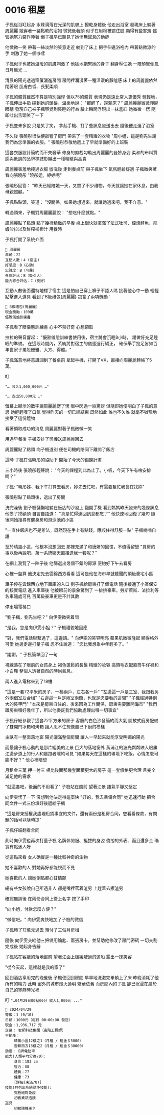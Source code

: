 # 0016 租屋

子楓從浴缸起身
水珠滴落在光潔的肌膚上
擦乾身體後
他走出浴室
發現床上躺著周麗麗
她穿著一襲鬆軟的浴袍
微微低著頭
似乎在用棉被遮住臉
顯得有些害羞
儘管她努力裝作睡著
但子楓早已聽見了她悄無聲息的動靜

他微微一笑
帶著一絲淡然的笑意走近
躺到了床上
把手伸進浴袍內
帶著點微涼的手
刺激了她一個哆嗦

子楓似乎也被她溫暖的肌膚刺激了
他猛地抱緊她的身子
翻身壓住她
一陣顛鸞倒鳳日月無光 …

清晨的陽光透過窗簾灑進房間
房間裡瀰漫著一種溫暖的靜謐感
床上的周麗麗依然閉著眼
肌膚白皙、長髮柔順

子楓的體質雖然不算是特別強悍
但以75的體質
表現仍是遠比常人更優秀
輕輕地，子楓伸出手指
碰到她的頭髮，溫柔地說：
"都醒了，還賴床？"
周麗麗麗微微睜開眼睛
發現自己被子楓察覺到裝睡的行為
臉上瞬間浮現出一抹羞紅
她微微一愣
隨即吐出舌頭笑了一下

子楓並未多說
只是笑了笑，
拿起手機、打了些訊息發送出去
隨後便走進了浴室

不久後
張曉彤很快便敲響了房門
帶來了一套精緻的衣物
"周小姐，這是劉先生請我們為您準備的衣服。"
張曉彤恭敬地遞上了早就準備好的上班裝

這套衣服設計簡約而不失奢華
修身的剪裁勾勒出周麗麗的曼妙身姿
柔和的布料質感與低調的品牌標誌彰顯出一種精緻與高貴

周麗麗害羞地接過衣服
盥洗後
走到餐桌前
與子楓坐下
氣氛輕鬆舒適
子楓微笑著看向張曉彤
"曉彤姐，婷婷呢"

張曉彤回答：
"昨天已經陪她一天，又買了不少禮物，今天就讓她在家休息，由我母親照顧。"

子楓點點頭，笑道：
"沒關係，如果她想過來，就讓她過來吧，我不介意。"

轉過頭來，子楓對周麗麗麗說：
"想吃什麼就點。"

周麗麗點了點頭
點了幾樣精緻的早餐
桌上很快就擺滿了法式吐司、煙燻鮭魚、龍蝦沙拉以及鮮榨柳橙汁
用餐時

子楓打開了系統介面

```
📰 周麗麗
年齡：22
互動人數：4 (宿主)
好感度：B（心動）
忠誠度：B（可靠）
外貌評比：B（吸引人）
能力綜合評估：C（良好）
```

互動人數後面還特地標了宿主
這是怕自己穿上褲子不認人嗎
接著他心中一動
輕輕點擊進入道具
看到了B級禮包(周麗麗)
包含了兩項獎勵：

```
🎁 B級禮包(周麗麗)
現金獎勵：100萬
優雅儀態訓練書
```

子楓看了眼儀態訓練書
心中不禁好奇
心想領取

拉拉的聲音響起：
"優雅儀態訓練書使用後，宿主將會沉睡8小時，
請做好充足睡眠的準備。
在這段時間內，系統將對宿主的儀態進行矯正，
確保舉手投足皆如百年世家子弟般優雅、大方、得體。"

子楓滿意地將意識回到了餐桌前
拿起手機，打開了VX，直接向周麗麗轉帳了5萬。

叮

`"… 收入1,000,000元 …"`

`"… 支出50,000元 …"`

螢幕上顯示的數字讓周麗麗愣了愣
眼中閃過一絲驚訝
但隨即她便明白了子楓的意思
她輕輕嘆了口氣
覺得昨天的一切已經結束
既然如此
誰也不欠誰
就毫不猶豫地接受了這份禮物

看著領取成功的消息
周麗麗對著子楓微微一笑

用過早餐後
子楓安排了司機送周麗麗回去

周麗麗點了點頭
向子楓道別
便在司機的陪同下離開了飯店

這時
子楓在張曉彤的協助下
開始了今天的鍛鍊計畫

三小時後
張曉彤輕聲說：
"今天的課程到此為止了。小楓，今天下午有啥安排嗎？"

子楓:
"曉彤姊、我下午打算去看房，妳先去忙吧，有需要幫忙我會在找妳"

張曉彤點了點頭後，退出了房間

洗完澡後
劉子楓慵懶地躺在飯店的沙發上
翻開手機
看到媽媽昨天發來的幾條訊息
他摸了摸額頭
自言自語道：
"真是忙得連回訊息都忘了"
他快速地回復了幾句
隨後開始搜尋有健身房和游泳池的小區

"一直住飯店也不是辦法，既然現在手上有點錢，應該住得舒服一點"
子楓喃喃自語

至於晴嵐小區，他根本沒想回去
那裡充滿了和唐妍的回憶，不值得留戀
"買房的事以後再說吧，萬一系統哪天直接送我一套呢？"

在網上瀏覽了一陣子後
他篩選出幾個不錯的房源
便約好下午去看房

心裡一盤算
他決定先去雲錦西方看看
這可是他在海市早就聽聞的頂級豪宅小區

車子停在雲錦西方地下車庫的入口
劉子楓給房東打了個電話
隨後接通了小區保安的核實電話
進入車庫後
他被眼前的景象驚到了
一排排豪車，勞斯萊斯、法拉利等名車隨處可見
百萬級豪車更是不計其數

停車場電梯口

"劉子楓，劉先生吧？"
向伊雯微笑着問

"是我。您是向伊雯小姐？"
子楓禮貌地回應

"對，我們電話聯繫過了，這邊請。"
向伊雯的笑容明亮
蘋果肌微微隆起
顯得格外可愛
她邊走邊打量子楓
忍不住說道：
"您比我想象中年輕多了。"

"謝謝。"
子楓簡單回了一句

視線落在了眼前的女孩身上
褐色蓬鬆的長髮
精緻的妝容
高領毛衣配直筒牛仔褲和小白鞋
整個人透著自然的時尚氣息。

兩人進入電梯來到了18樓

"這是一套72平米的房子、一梯兩戶，左右各一戶"
"左邊這一戶是三室、我跟我另外兩個室友合租"
"右邊這一戶是兩室兩衛，也就是您要看的這間"
"子楓經過特别大的裝甲門"
"本來是房東自住的，後來因為工作關係，房東需要離開海市"
"我們跟房東租好幾年了，所以他委託我們協助處理出租一切事宜"

子楓仔細參觀了這套72平方米的房子
客廳的白色沙發簡約而大氣
開放式廚房配備了雙開門冰箱和烤箱
讓人忍不住想像自己下廚的模樣

主臥有一整面落地窗
陽光灑滿整個房間
讓人一早起來就能享受明媚的陽光

而最讓子楓心動的是那片絕美的江景
巨大的落地窗外
黃浦江的波光粼粼映入眼簾
江邊步道上的行人和晨跑者隱約可見
"如果每天在這樣的環境下吃飯，心情怎麼可能不好？"
他心裡暗想

月租金三萬
押一付三
相比後面那幾套面積更大的房子
這一套價格更合理
且完全滿足他的需求

"就這套吧，後面的不用看了"
子楓站在窗前
望著江景
語氣平靜又堅定

向伊雯愣了一下
沒想到他決定得這麼快
"好的，我去準備合同"
她迅速行動
把合同文件一式三份填好後遞給子楓

"這是房東授權我處理租賃事宜的文件，還有兩份是租房合同，您看看條款，有問題的話可以隨時提"

子楓仔細翻看合同

此時向伊雯也再次打量子楓
名牌休閒服、挺拔的身姿
俊朗的外表、而且還多金
确實有點迷人呀

從這點來看
女人确實是一種比較神奇的生物

她不喜歡的人
對她再好都能視而不見

她喜歡的人
讓她倒貼都心甘情願

總有些女孩說自己所遇非人
卻是嘴裡罵着渣男
上趕着去撩渣男

確認無誤後
在兩份合同上簽上名字
按了手印

"向小姐，付款怎麼方便？"

"微信吧。"
向伊雯爽快地加了子楓的微信

子楓轉了12萬元過去
預付了三個月房租

隨後
向伊雯交給他三把備用鑰匙、兩張房卡，並幫助他修改了房門密碼
一切交割完成後
她起身告辭

子楓站在客廳的落地窗前
望著江面上緩緩駛過的遊船
露出一抹笑容

"從今天起，這裡就是我的家了"

回到酒店享用完的晚餐後
子楓便回到房間
早早地洗漱完畢躺上了床
昨晚消耗了他所有的精力
此時
窗外的城市燈火通明
繁華依舊
而房間內的子楓
卻已沉浸在屬於自己的寧靜時光裡

叮
`"…04月29日00點00分 收入1,000元 ..."`

```
📰 2024/04/29
等級：1 (0/10) 	
日薪：1000元（每日 00:00:00 發送） 	
現金：1,936,717 元 	
企業： 智網科技集團（高階工程師） 	
不動產： 
    晴嵐小區12樓之1（月租 / 租金＄5000） 	
    雲錦西方18樓之2（月租 / 租金＄30000） 	
動產： B牌電動車 	
能力(人類平均分為70):	
    身高：183 cm 	
    智力：88 	
    體質：77	
    健康：73	
    [詳細(未滿70)]	
技能(只列出系統賦予技能):	
    究極絕對免疫	
    初級資訊透鏡	
道具	
    初級隨機車卡
```